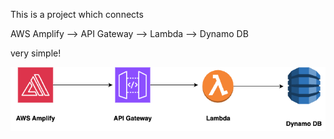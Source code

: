 This is a project which connects 

AWS Amplify --> API Gateway --> Lambda --> Dynamo DB

very simple!


![AWS Architecture](aws.drawio.png)

